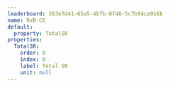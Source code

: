 ```yaml
---
leaderboard: 263e7d41-65a5-4b7b-8f48-5c7b94ca916b
name: RxR-CE
default:
  property: TotalSR
properties:
  TotalSR:
    order: 0
    index: 0
    label: Total SR
    unit: null
---
```

